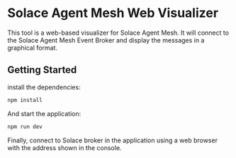# Solace Agent Mesh Web Visualizer

This tool is a web-based visualizer for Solace Agent Mesh. It will connect to the Solace Agent Mesh
Event Broker and display the messages in a graphical format.

## Getting Started

install the dependencies:

```bash
npm install
```

And start the application:

```bash
npm run dev
```

Finally, connect to Solace broker in the application using a web browser with the address shown in the console.

